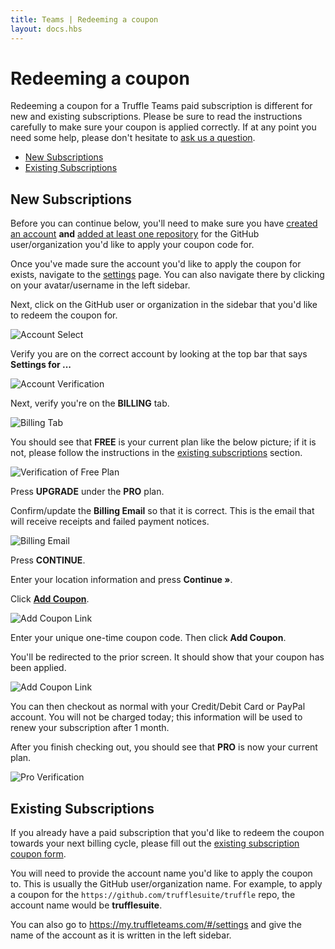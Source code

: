 ```yaml
---
title: Teams | Redeeming a coupon
layout: docs.hbs
---
```


# Redeeming a coupon

Redeeming a coupon for a Truffle Teams paid subscription is different for new and existing subscriptions. Please be sure to read the instructions carefully to make sure your coupon is applied correctly. If at any point you need some help, please don't hesitate to [ask us a question](/docs/teams/support/ask-us-a-question).

- [New Subscriptions](#new-subscriptions)
- [Existing Subscriptions](#existing-subscriptions)

## New Subscriptions

Before you can continue below, you'll need to make sure you have [created an account](/docs/teams/getting-started/creating-an-account) **and** [added at least one repository](/docs/teams/getting-started/adding-repositories) for the GitHub user/organization you'd like to apply your coupon code for.

Once you've made sure the account you'd like to apply the coupon for exists, navigate to the <a href="https://my.truffleteams.com/#/settings" target="_blank">settings</a> page. You can also navigate there by clicking on your avatar/username in the left sidebar.

Next, click on the GitHub user or organization in the sidebar that you'd like to redeem the coupon for.

![Account Select](/img/docs/teams/coupon-redemption-account-selection.png)

Verify you are on the correct account by looking at the top bar that says **Settings for ...**

![Account Verification](/img/docs/teams/coupon-redemption-account-verification.png)

Next, verify you're on the **BILLING** tab.

![Billing Tab](/img/docs/teams/coupon-redemption-billing-tab.png)

You should see that **FREE** is your current plan like the below picture; if it is not, please follow the instructions in the [existing subscriptions](#existing-subscriptions) section.

![Verification of Free Plan](/img/docs/teams/coupon-redemption-free-verification.png)

Press **<span class="inline-button">UPGRADE</span>** under the **PRO** plan.

Confirm/update the **Billing Email** so that it is correct. This is the email that will receive receipts and failed payment notices.

![Billing Email](/img/docs/teams/coupon-redemption-billing-email.png)

Press **<span class="inline-button">CONTINUE</span>**.

Enter your location information and press **<span class="inline-button text-light">Continue &raquo;</span>**.

Click <strong class="color-truffle"><u>Add Coupon</u></strong>.

![Add Coupon Link](/img/docs/teams/coupon-redemption-coupon-link.png)

Enter your unique one-time coupon code. Then click **<span class="inline-button text-light">Add Coupon</span>**.

You'll be redirected to the prior screen. It should show that your coupon has been applied.

![Add Coupon Link](/img/docs/teams/coupon-redemption-coupon-verification.png)

You can then checkout as normal with your Credit/Debit Card or PayPal account. You will not be charged today; this information will be used to renew your subscription after 1 month.

After you finish checking out, you should see that **PRO** is now your current plan.

![Pro Verification](/img/docs/teams/coupon-redemption-pro-verification.png)

## Existing Subscriptions

If you already have a paid subscription that you'd like to redeem the coupon towards your next billing cycle, please fill out the <a href="https://share.hsforms.com/1swjEgFE8RgKszFUT0UAblQ34pbp" target="_blank">existing subscription coupon form</a>.

You will need to provide the account name you'd like to apply the coupon to. This is usually the GitHub user/organization name. For example, to apply a coupon for the `https://github.com/trufflesuite/truffle` repo, the account name would be **trufflesuite**.

You can also go to https://my.truffleteams.com/#/settings and give the name of the account as it is written in the left sidebar.
